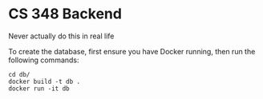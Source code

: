 CS 348 Backend
==============

Never actually do this in real life


To create the database, first ensure you have Docker running, then run the following commands:

```
cd db/
docker build -t db .
docker run -it db
```